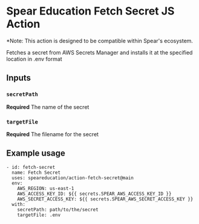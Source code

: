 # Spear Education Fetch Secret JS Action
*Note: This action is designed to be compatible within Spear's ecosystem.

Fetches a secret from AWS Secrets Manager and installs it at the specified location in .env format

## Inputs

### `secretPath`
**Required** The name of the secret

### `targetFile`
**Required** The filename for the secret

## Example usage
```
- id: fetch-secret
  name: Fetch Secret
  uses: speareducation/action-fetch-secret@main
  env:
    AWS_REGION: us-east-1
    AWS_ACCESS_KEY_ID: ${{ secrets.SPEAR_AWS_ACCESS_KEY_ID }}
    AWS_SECRET_ACCESS_KEY: ${{ secrets.SPEAR_AWS_SECRET_ACCESS_KEY }}
  with:
    secretPath: path/to/the/secret
    targetFile: .env
```
